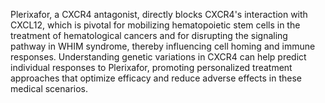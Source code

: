 Plerixafor, a CXCR4 antagonist, directly blocks CXCR4's interaction with CXCL12, which is pivotal for mobilizing hematopoietic stem cells in the treatment of hematological cancers and for disrupting the signaling pathway in WHIM syndrome, thereby influencing cell homing and immune responses. Understanding genetic variations in CXCR4 can help predict individual responses to Plerixafor, promoting personalized treatment approaches that optimize efficacy and reduce adverse effects in these medical scenarios.